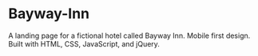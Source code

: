# Bayway-Inn
A landing page for a fictional hotel called Bayway Inn. Mobile first design. Built with HTML, CSS, JavaScript, and jQuery.
